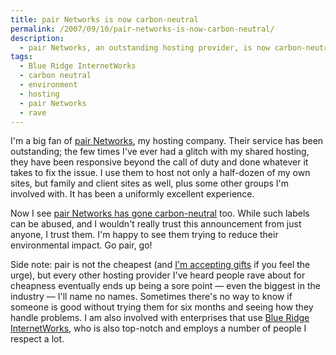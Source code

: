 ```yaml
---
title: pair Networks is now carbon-neutral
permalink: /2007/09/10/pair-networks-is-now-carbon-neutral/
description:
  - pair Networks, an outstanding hosting provider, is now carbon-neutral.
tags:
  - Blue Ridge InternetWorks
  - carbon neutral
  - environment
  - hosting
  - pair Networks
  - rave
---
```

I'm a big fan of [pair Networks][1], my hosting company. Their service has been outstanding; the few times I've ever had a glitch with my shared hosting, they have been responsive beyond the call of duty and done whatever it takes to fix the issue. I use them to host not only a half-dozen of my own sites, but family and client sites as well, plus some other groups I'm involved with. It has been a uniformly excellent experience.

Now I see [pair Networks has gone carbon-neutral][2] too. While such labels can be abused, and I wouldn't really trust this announcement from just anyone, I trust them. I'm happy to see them trying to reduce their environmental impact. Go pair, go!

Side note: pair is not the cheapest (and [I'm accepting gifts][3] if you feel the urge), but every other hosting provider I've heard people rave about for cheapness eventually ends up being a sore point &#8212; even the biggest in the industry &#8212; I'll name no names. Sometimes there's no way to know if someone is good without trying them for six months and seeing how they handle problems. I am also involved with enterprises that use [Blue Ridge InternetWorks][4], who is also top-notch and employs a number of people I respect a lot.

 [1]: http://www.pair.com/
 [2]: http://www.pair.com/news/
 [3]: http://www.xaprb.com/blog/donate/
 [4]: http://www.briworks.net/
